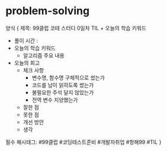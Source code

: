 # problem-solving
양식
{
제목: 99클럽 코테 스터디 0일차 TIL + 오늘의 학습 키워드
- 풀이 시간 : 
- 오늘의 학습 키워드
  - 알고리즘 주요 내용
- 오늘의 회고
  - 체크 사항
    - 변수명, 함수명 구체적으로 썼는가
    - 코드를 남이 읽히도록 썼는가
    - 불필요한 주석 달지 않았는가
    - 전역 변수 지양했는가
  - 잘한 점
  - 못한 점
  - 개선 방안
  - 생각

필수 해시태그: #99클럽 #코딩테스트준비 #개발자취업 #항해99 #TIL
}
